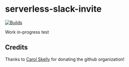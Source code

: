 # serverless-slack-invite
[![Builds](https://img.shields.io/circleci/project/github/tophat/serverless-slack-invite.svg)](https://circleci.com/gh/tophat/serverless-slack-invite)

Work in-progress test


## Credits
Thanks to [Carol Skelly](https://github.com/iatek) for donating the github organization!
